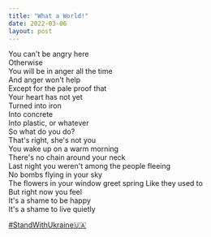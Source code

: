 ```yaml
---
title: "What a World!"
date: 2022-03-06
layout: post
---
```


You can't be angry here  
Otherwise  
You will be in anger all the time  
And anger won't help  
Except for the pale proof that  
Your heart has not yet  
Turned into iron  
Into concrete  
Into plastic, or whatever  
So what do you do?  
That's right, she's not you  
You wake up on a warm morning  
There's no chain around your neck  
Last night you weren't among the people fleeing  
No bombs flying in your sky  
The flowers in your window greet spring
Like they used to  
But right now you feel  
It's a shame to be happy  
It's a shame to live quietly  

[#StandWithUkraine🇺🇦](https://twitter.com/hashtag/StandWithUkraine)